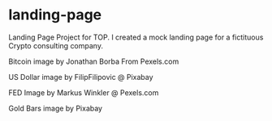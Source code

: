 # landing-page

Landing Page Project for TOP. I created a mock landing page for a fictituous Crypto
consulting company.

Bitcoin image by Jonathan Borba
From Pexels.com

US Dollar image by FilipFilipovic
@ Pixabay

FED Image by Markus Winkler
@ Pexels.com

Gold Bars image by Pixabay
